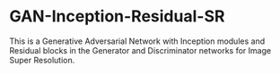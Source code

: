 # GAN-Inception-Residual-SR
This is a Generative Adversarial Network with Inception modules and Residual blocks in the Generator and Discriminator networks for Image Super Resolution.
